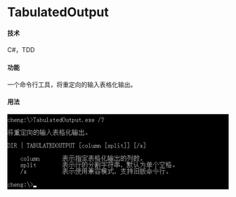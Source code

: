 # **TabulatedOutput**

#### 技术

C#，TDD

#### 功能

一个命令行工具，将重定向的输入表格化输出。

#### 用法

![1530868140825](README.assets\1530868140825.png)

